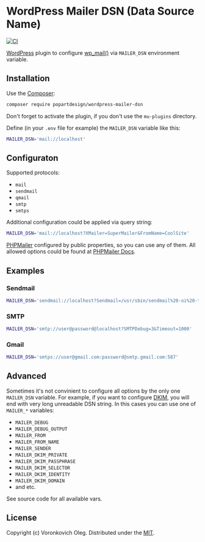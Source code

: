 # WordPress Mailer DSN (Data Source Name)

[![CI](https://github.com/PopArtDesign/wordpress-mailer-dsn/actions/workflows/ci.yml/badge.svg)](https://github.com/PopArtDesign/wordpress-mailer-dsn/actions/workflows/ci.yml)

[WordPress](https://wordpress.org/) plugin to configure [wp_mail()](https://developer.wordpress.org/reference/functions/wp_mail/) via `MAILER_DSN` environment variable.

## Installation

Use the [Composer](https://getcomposer.org/):

```sh
composer require popartdesign/wordpress-mailer-dsn
```

Don't forget to activate the plugin, if you don't use the `mu-plugins` directory.

Define (in your `.env` file for example) the `MAILER_DSN` variable like this:
```sh
MAILER_DSN='mail://localhost'
```

## Configuraton

Supported protocols:

- `mail`
- `sendmail`
- `qmail`
- `smtp`
- `smtps`

Additional configuration could be applied via query string:

```sh
MAILER_DSN='mail://localhost?XMailer=SuperMailer&FromName=CoolSite'
```

[PHPMailer](https://github.com/PHPMailer/PHPMailer) configured by public properties, so you can use any of them. All allowed options could be found at [PHPMailer Docs](https://phpmailer.github.io/PHPMailer/classes/PHPMailer-PHPMailer-PHPMailer.html#toc-properties).

## Examples

### Sendmail
```sh
MAILER_DSN='sendmail://localhost?Sendmail=/usr/sbin/sendmail%20-oi%20-t'
```

### SMTP
```sh
MAILER_DSN='smtp://user@password@localhost?SMTPDebug=3&Timeout=1000'
```

### Gmail
```sh
MAILER_DSN='smtps://user@gmail.com:password@smtp.gmail.com:587'
```

## Advanced

Sometimes it's not convinient to configure all options by the only one `MAILER_DSN` variable. For example, if you want to configure [DKIM](https://en.wikipedia.org/wiki/DomainKeys_Identified_Mail), you will end with very long unreadable DSN string. In this cases you can use one of `MAILER_*` variables:

- `MAILER_DEBUG`
- `MAILER_DEBUG_OUTPUT`
- `MAILER_FROM`
- `MAILER_FROM_NAME`
- `MAILER_SENDER`
- `MAILER_DKIM_PRIVATE`
- `MAILER_DKIM_PASSPHRASE`
- `MAILER_DKIM_SELECTOR`
- `MAILER_DKIM_IDENTITY`
- `MAILER_DKIM_DOMAIN`
- and etc.

See source code for all available vars.

## License

Copyright (c) Voronkovich Oleg. Distributed under the [MIT](LICENSE).
